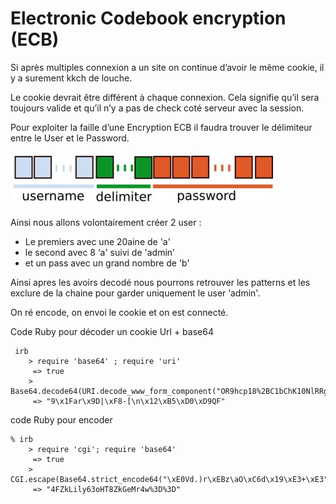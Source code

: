 # Electronic Codebook encryption (ECB)

Si après multiples connexion a un site on continue d’avoir le même cookie, il y a surement kkch de louche.

Le cookie devrait être différent à chaque connexion. Cela signifie qu’il sera toujours valide et qu’il n’y a pas de check coté serveur avec la session.

Pour exploiter la faille d’une Encryption ECB il faudra trouver le délimiteur entre le User et le Password.

![](../.gitbook/assets/2407793741.jpg)

Ainsi nous allons volontairement créer 2 user :

* Le premiers avec une 20aine de 'a'
* le second avec 8 ‘a' suivi de 'admin’
* et un pass avec un grand nombre de 'b'

Ainsi apres les avoirs decodé nous pourrons retrouver les patterns et les exclure de la chaine pour garder uniquement le user ‘admin'.

On ré encode, on envoi le cookie et on est connecté.

Code Ruby pour décoder un cookie Url + base64

```
 irb
	> require 'base64' ; require 'uri'
	 => true
	> Base64.decode64(URI.decode_www_form_component("OR9hcp18%2BC1bChK10NlRRg%3d%3d"))
	 => "9\x1Far\x9D|\xF8-[\n\x12\xB5\xD0\xD9QF"
```

code Ruby pour encoder

```
% irb
	> require 'cgi'; require 'base64'
	 => true
	> CGI.escape(Base64.strict_encode64("\xE0Vd.)r\xEBz\aO\xC6d\x19\xE3+\xE3"))
	 => "4FZkLily63oHT8ZkGeMr4w%3D%3D"
```
